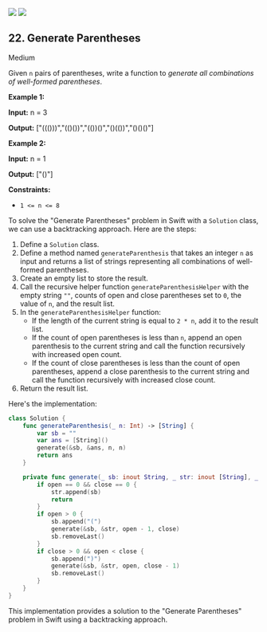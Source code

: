 [![](https://img.shields.io/github/stars/LeetCode-in-Swift/LeetCode-in-Swift?label=Stars&style=flat-square)](https://github.com/LeetCode-in-Swift/LeetCode-in-Swift)
[![](https://img.shields.io/github/forks/LeetCode-in-Swift/LeetCode-in-Swift?label=Fork%20me%20on%20GitHub%20&style=flat-square)](https://github.com/LeetCode-in-Swift/LeetCode-in-Swift/fork)

## 22\. Generate Parentheses

Medium

Given `n` pairs of parentheses, write a function to _generate all combinations of well-formed parentheses_.

**Example 1:**

**Input:** n = 3

**Output:** ["((()))","(()())","(())()","()(())","()()()"] 

**Example 2:**

**Input:** n = 1

**Output:** ["()"] 

**Constraints:**

*   `1 <= n <= 8`

To solve the "Generate Parentheses" problem in Swift with a `Solution` class, we can use a backtracking approach. Here are the steps:

1. Define a `Solution` class.
2. Define a method named `generateParenthesis` that takes an integer `n` as input and returns a list of strings representing all combinations of well-formed parentheses.
3. Create an empty list to store the result.
4. Call the recursive helper function `generateParenthesisHelper` with the empty string `""`, counts of open and close parentheses set to `0`, the value of `n`, and the result list.
5. In the `generateParenthesisHelper` function:
   - If the length of the current string is equal to `2 * n`, add it to the result list.
   - If the count of open parentheses is less than `n`, append an open parenthesis to the current string and call the function recursively with increased open count.
   - If the count of close parentheses is less than the count of open parentheses, append a close parenthesis to the current string and call the function recursively with increased close count.
6. Return the result list.

Here's the implementation:

```swift
class Solution {
    func generateParenthesis(_ n: Int) -> [String] {
        var sb = ""
        var ans = [String]()
        generate(&sb, &ans, n, n)
        return ans
    }

    private func generate(_ sb: inout String, _ str: inout [String], _ open: Int, _ close: Int) {
        if open == 0 && close == 0 {
            str.append(sb)
            return
        }
        if open > 0 {
            sb.append("(")
            generate(&sb, &str, open - 1, close)
            sb.removeLast()
        }
        if close > 0 && open < close {
            sb.append(")")
            generate(&sb, &str, open, close - 1)
            sb.removeLast()
        }
    }
}
```

This implementation provides a solution to the "Generate Parentheses" problem in Swift using a backtracking approach.